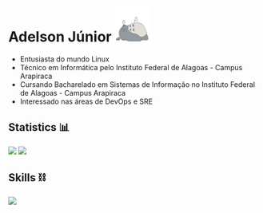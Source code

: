 # Adelson Júnior <img width="70" height="70" src=https://raw.githubusercontent.com/adelsonsljunior/adelsonsljunior/main/img/totoro.gif>

+ Entusiasta do mundo Linux
+ Técnico em Informática pelo Instituto Federal de Alagoas - Campus Arapiraca
+ Cursando Bacharelado em Sistemas de Informação no Instituto Federal de Alagoas - Campus Arapiraca
+ Interessado nas áreas de DevOps e SRE

## Statistics 📊

![](http://github-profile-summary-cards.vercel.app/api/cards/stats?username=adelsonsljunior&theme=nord_dark)
![](http://github-profile-summary-cards.vercel.app/api/cards/repos-per-language?username=adelsonsljunior&theme=nord_dark&exclude=html)

## Skills ⛓️

<img src="https://skillicons.dev/icons?i=linux,bash,python,java,mysql,postgres,mongodb,git,github,docker," />
